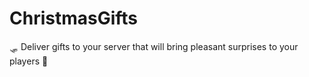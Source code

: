 # ChristmasGifts
🛷 Deliver gifts to your server that will bring pleasant surprises to your players 🎁
